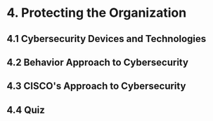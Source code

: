 # 4. Protecting the Organization
## 4.1 Cybersecurity Devices and Technologies
## 4.2 Behavior Approach to Cybersecurity
## 4.3 CISCO's Approach to Cybersecurity
## 4.4 Quiz
